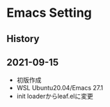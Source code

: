 # Emacs Setting

## History
## 2021-09-15
- 初版作成
- WSL Ubuntu20.04/Emacs 27.1
- init loaderからleaf.elに変更
